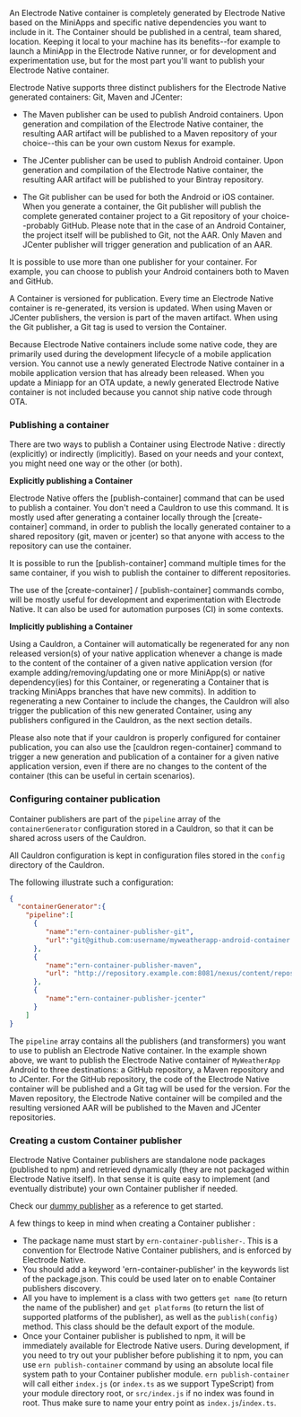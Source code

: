 
An Electrode Native container is completely generated by Electrode Native based on the MiniApps and specific native dependencies you want to include in it. The Container should be published in a central, team shared, location. Keeping it local to your machine has its benefits--for example to launch a MiniApp in the Electrode Native runner, or for development and experimentation use, but for the most part you'll want to publish your Electrode Native container.

Electrode Native supports three distinct publishers for the Electrode Native generated containers: Git, Maven and JCenter:

- The Maven publisher can be used to publish Android containers. Upon generation and compilation of the Electrode Native container, the resulting AAR artifact will be published to a Maven repository of your choice--this can be your own custom Nexus for example.

- The JCenter publisher can be used to publish Android container. Upon generation and compilation of the Electrode Native container, the resulting AAR artifact will be published to your Bintray repository.

- The Git publisher can be used for both the Android or iOS container. When you generate a container, the Git publisher will publish the complete generated container project to a Git repository of your choice--probably GitHub. Please note that in the case of an Android Container, the project itself will be published to Git, not the AAR. Only Maven and JCenter publisher will trigger generation and publication of an AAR.

It is possible to use more than one publisher for your container. For example, you can choose to publish your Android containers both to Maven and GitHub.

A Container is versioned for publication. Every time an Electrode Native container is re-generated, its version is updated. When using Maven or JCenter publishers, the version is part of the maven artifact. When using the Git publisher, a Git tag is used to version the Container.

Because Electrode Native containers include some native code, they are primarily used during the development lifecycle of a mobile application version. You cannot use a newly generated Electrode Native container in a mobile application version that has already been released. When you update a Miniapp for an OTA update, a newly generated Electrode Native container is not included because you cannot ship native code through OTA.

### Publishing a container

There are two ways to publish a Container using Electrode Native : directly (explicitly) or indirectly (implicitly). Based on your needs and your context, you might need one way or the other (or both).

**Explicitly publishing a Container**  

Electrode Native offers the [publish-container] command that can be used to publish a container. You don't need a Cauldron to use this command. It is mostly used after generating a container locally through the [create-container] command, in order to publish the locally generated container to a shared repository (git, maven or jcenter) so that anyone with access to the repository can use the container.

It is possible to run the [publish-container] command multiple times for the same container, if you wish to publish the container to different repositories.

The use of the [create-container] / [publish-container] commands combo, will be mostly useful for development and experimentation with Electrode Native. It can also be used for automation purposes (CI) in some contexts.

**Implicitly publishing a Container**

Using a Cauldron, a Container will automatically be regenerated for any non released version(s) of your native application whenever a change is made to the content of the container of a given native application version (for example adding/removing/updating one or more MiniApp(s) or native dependency(ies) for this Container, or regenerating a Container that is tracking MiniApps branches that have new commits). In addition to regenerating a new Container to include the changes, the Cauldron will also trigger the publication of this new generated Container, using any publishers configured in the Cauldron, as the next section details.

Please also note that if your cauldron is properly configured for container publication, you can also use the [cauldron regen-container] command to trigger a new generation and publication of a container for a given native application version, even if there are no changes to the content of the container (this can be useful in certain scenarios).

### Configuring container publication

Container publishers are part of the `pipeline` array of the `containerGenerator` configuration stored in a Cauldron, so that it can be shared across users of the Cauldron.

All Cauldron configuration is kept in configuration files stored in the `config` directory of the Cauldron.

The following illustrate such a configuration:

```json
{
  "containerGenerator":{
    "pipeline":[
      {
         "name":"ern-container-publisher-git",
         "url":"git@github.com:username/myweatherapp-android-container.git"
      },
      {
         "name":"ern-container-publisher-maven",
         "url": "http://repository.example.com:8081/nexus/content/repositories"
      },
      {
         "name":"ern-container-publisher-jcenter"
      }
    ]
}

```

The `pipeline` array contains all the publishers (and transformers) you want to use to publish an Electrode Native container. In the example shown above, we want to publish the Electrode Native container of `MyWeatherApp` Android to three destinations: a GitHub repository, a Maven repository and to JCenter. For the GitHub repository, the code of the Electrode Native container will be published and a Git tag will be used for the version. For the Maven repository, the Electrode Native container will be compiled and the resulting versioned AAR will be published to the Maven and JCenter repositories.

### Creating a custom Container publisher

Electrode Native Container publishers are standalone node packages (published to npm) and retrieved dynamically (they are not packaged within Electrode Native itself). In that sense it is quite easy to implement (and eventually distribute) your own Container publisher if needed.

Check our [dummy publisher]([https://github.com/electrode-io/ern-container-publisher-dummy) as a reference to get started. 

A few things to keep in mind when creating a Container publisher :

- The package name must start by `ern-container-publisher-`. This is a convention for Electrode Native Container publishers, and is enforced by Electrode Native.
- You should add a keyword 'ern-container-publisher' in the keywords list of the package.json. This could be used later on to enable Container publishers discovery.
- All you have to implement is a class with two getters `get name` (to return the name of the publisher) and `get platforms` (to return the list of supported platforms of the publisher), as well as the `publish(config)` method. This class should be the default export of the module.
- Once your Container publisher is published to npm, it will be immediately available for Electrode Native users. During development, if you need to try out your publisher before publishing it to npm, you can use `ern publish-container` command by using an absolute local file system path to your Container publisher module. `ern publish-container` will call either `index.js` (or `index.ts` as we support TypeScript) from your module directory root, or `src/index.js` if no index was found in root. Thus make sure to name your entry point as `index.js`/`index.ts`.
